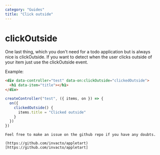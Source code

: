 ```yaml
---
category: "Guides"
title: "Click outside"
---
```


# clickOutside

One last thing, which you don't need for a todo application but is always nice is clickOutside.
If you want to detect when the user clicks outside of your item just use the clickOutside event.

Example:

```html
<div data-controller="test" data-on:clickOutside="clickedOutside">
  <h1 data-item="title"></h1>
</div>
```

```js
createController("test", ({ items, on }) => {
  on({
    clickedOutside() {
      items.title = "Clicked outside"
    }
  })
})
```

```info
Feel free to make an issue on the github repo if you have any doubts.

(https://github.com/invacto/appletart)[https://github.com/invacto/appletart]
```